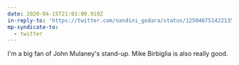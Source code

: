```yaml
---
date: 2020-04-15T21:03:00.919Z
in-reply-to: 'https://twitter.com/nandini_godara/status/1250467514221355011?s=20'
mp-syndicate-to:
  - twitter
---
```


I'm a big fan of John Mulaney's stand-up. Mike Birbiglia is also really good.
